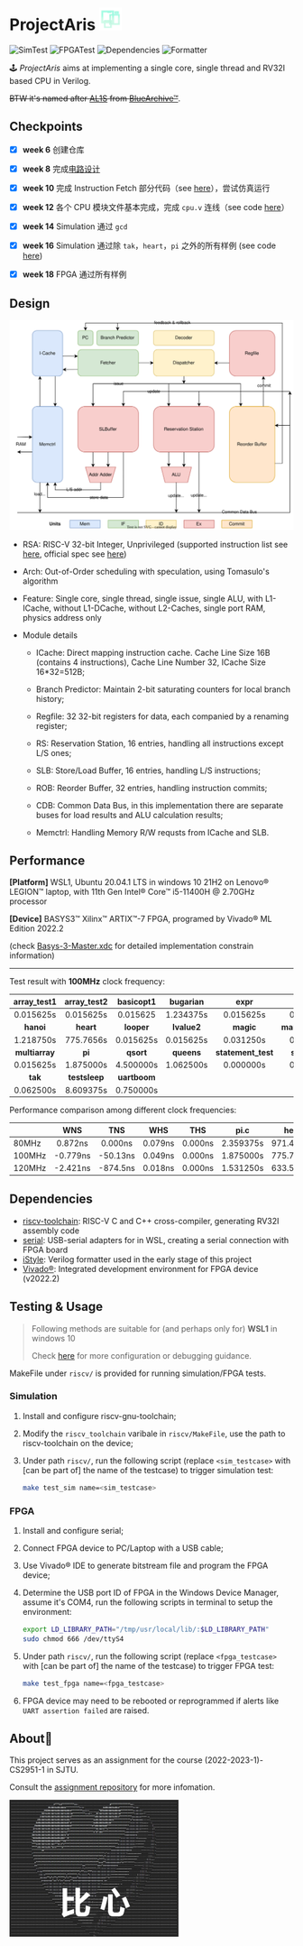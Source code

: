 # ProjectAris <img src="docs/assets/Alice_Halo.webp" width=40 />

![SimTest](https://img.shields.io/badge/Sim_Test-passed-success) ![FPGATest](https://img.shields.io/badge/FPGA_Test-passed-success?logo=Xilinx) ![Dependencies](img.shields.io/badge/dependencies-riscv--gnu--toolchain_serial-blue) ![Formatter](img.shields.io/badge/formatter-iStyle-blue)  

🕹️ *ProjectAris* aims at implementing a single core, single thread and RV32I based CPU in Verilog. 

~~BTW it's named after [AL1S](https://bluearchive.fandom.com/wiki/Tendou_Alice) from [BlueArchive&trade;](https://bluearchive.nexon.com/home)~~.

## Checkpoints

- [x] **week 6** 创建仓库

- [x] **week 8** 完成[电路设计](docs/assets/cpu_design_draft.png)

- [x] **week 10** 完成 Instruction Fetch 部分代码（see [here](https://github.com/Yang-Chincheng/projectAris/tree/84fca7828e6d293057636ffb09641892f8041e0b/riscv/src)），尝试仿真运行

- [x] **week 12** 各个 CPU 模块文件基本完成，完成 `cpu.v` 连线（see code [here](https://github.com/Yang-Chincheng/projectAris/tree/fcf80fa9b4958a8108bab669fdbcd8a8f2720a13/riscv/src)）

- [x] **week 14** Simulation 通过 `gcd`

- [x] **week 16** Simulation 通过除 `tak`，`heart`，`pi` 之外的所有样例 (see code [here](https://github.com/Yang-Chincheng/projectAris/tree/eeaf6cded8560fa22d4d251d6e03b88c6a2ca6ca/riscv/src))

- [x] **week 18** FPGA 通过所有样例

## Design

<img title="cpu-design-diagram" src="docs/assets/cpu-design-final.svg" alt="cpu-design-final-version">

+ RSA: RISC-V 32-bit Integer, Unprivileged (supported instruction list see [here](https://github.com/Yang-Chincheng/RISCV-Simulator-2022/tree/pipeline#readme), official spec see [here](https://github.com/riscv/riscv-isa-manual/releases/download/Ratified-IMAFDQC/riscv-spec-20191213.pdf))

+ Arch: Out-of-Order scheduling with speculation, using Tomasulo's algorithm

+ Feature: Single core, single thread, single issue, single ALU, with L1-ICache, without L1-DCache, without L2-Caches, single port RAM, physics address only

+ Module details
  
  + ICache: Direct mapping instruction cache. Cache Line Size 16B (contains 4 instructions), Cache Line Number 32, ICache Size 16*32=512B;
  
  + Branch Predictor: Maintain 2-bit saturating counters for local branch history;
  
  + Regfile: 32 32-bit registers for data, each companied by a renaming register;
  
  + RS: Reservation Station, 16 entries, handling all instructions except L/S ones;
  
  + SLB: Store/Load Buffer, 16 entries, handling L/S instructions;
  
  + ROB: Reorder Buffer, 32 entries, handling instruction commits;
  
  + CDB: Common Data Bus, in this implementation there are separate buses for load results and ALU calculation results;
  
  + Memctrl: Handling Memory R/W requsts from ICache and SLB.  

## Performance

**[Platform]** WSL1, Ubuntu 20.04.1 LTS in windows 10 21H2 on Lenovo&reg; LEGION&trade; laptop, with 11th Gen Intel&reg; Core&trade; i5-11400H @ 2.70GHz processor

**[Device]** BASYS3&trade; Xilinx&trade; ARTIX&trade;-7 FPGA, programed by Vivado® ML Edition 2022.2

(check [Basys-3-Master.xdc](riscv/src/Basys-3-Master.xdc) for detailed implementation constrain information)

---

Test result with **100MHz** clock frequency: 

| array_test1    | array_test2   | basicopt1    | bugarian    | expr               | gcd              |
|:--------------:|:-------------:|:------------:|:-----------:|:------------------:|:----------------:|
| 0.015625s      | 0.015625s     | 0.015625     | 1.234375s   | 0.015625s          | 0.015625s        |
| **hanoi**      | **heart**     | **looper**   | **lvalue2** | **magic**          | **manyargument** |
| 1.218750s      | 775.7656s     | 0.015625s    | 0.015625s   | 0.031250s          | 0.000000s        |
| **multiarray** | **pi**        | **qsort**    | **queens**  | **statement_test** | **superloop**    |
| 0.015625s      | 1.875000s     | 4.500000s    | 1.062500s   | 0.000000s          | 0.015625s        |
| **tak**        | **testsleep** | **uartboom** |             |                    |                  |
| 0.062500s      | 8.609375s     | 0.750000s    |             |                    |                  |

Performance comparison among different clock frequencies:

|        | WNS      | TNS      | WHS     | THS     | pi.c      | heart.c     |
| ------ |:--------:|:--------:|:-------:|:-------:|:---------:|:-----------:|
| 80MHz  | 0.872ns  | 0.000ns  | 0.079ns | 0.000ns | 2.359375s | 971.453125s |
| 100MHz | -0.779ns | -50.13ns | 0.049ns | 0.000ns | 1.875000s | 775.765625s |
| 120MHz | -2.421ns | -874.5ns | 0.018ns | 0.000ns | 1.531250s | 633.546875s |

## Dependencies

+ [riscv-toolchain](https://github.com/riscv-collab/riscv-gnu-toolchain): RISC-V C and C++ cross-compiler, generating RV32I assembly code
+ [serial](https://github.com/wjwwood/serial): USB-serial adapters for in WSL, creating a serial connection with FPGA board
+ [iStyle](https://github.com/thomasrussellmurphy/istyle-verilog-formatter): Verilog formatter used in the early stage of this project
+ [Vivado&reg;](https://www.xilinx.com/support/download.html): Integrated development environment for FPGA device (v2022.2)

## Testing & Usage

> Following methods are suitable for (and perhaps only for) **WSL1** in windows 10
> 
> Check [here](https://github.com/ACMClassCourses/RISCV-CPU/tree/doc/doc) for more configuration or debugging guidance.

MakeFile under `riscv/` is provided for running simulation/FPGA tests.  

### Simulation

1. Install and configure riscv-gnu-toolchain;

2. Modify the `riscv_toolchain` varibale in `riscv/MakeFile`, use the path to riscv-toolchain on the device;

3. Under path `riscv/`, run the following script (replace `<sim_testcase>` with [can be part of] the name of the testcase) to trigger simulation test:
   
   ```bash
   make test_sim name=<sim_testcase> 
   ```

### FPGA

1. Install and configure serial;

2. Connect FPGA device to PC/Laptop with a USB cable;

3. Use Vivado&reg; IDE to generate bitstream file and program the FPGA device;

4. Determine the USB port ID of FPGA in the Windows Device Manager, assume it's COM4, run the following scripts in terminal to setup the environment: 
   
   ```bash
   export LD_LIBRARY_PATH="/tmp/usr/local/lib/:$LD_LIBRARY_PATH"
   sudo chmod 666 /dev/ttyS4
   ```

5. Under path `riscv/`, run the following script (replace `<fpga_testcase>` with [can be part of] the name of the testcase) to trigger FPGA test:
   
   ```bash
   make test_fpga name=<fpga_testcase>
   ```

6. FPGA device may need to be rebooted or reprogrammed if alerts like `UART assertion failed` are raised.

## About🤞

This project serves as an assignment for the course (2022-2023-1)-CS2951-1 in SJTU.

Consult the [assignment repository](https://github.com/ACMClassCourses/RISCV-CPU) for more infomation.

<img src="docs/assets/heart.jpg" title="bixin" alt="bixin" width="300">
